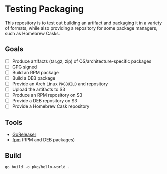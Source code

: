 # Testing Packaging

This repository is to test out building an artifact and
packaging it in a variety of formats, while also providing a
repository for some package managers, such as Homebrew Casks.

## Goals

* [ ] Produce artifacts (tar.gz, zip) of OS/architecture-specific packages
* [ ] GPG signed
* [ ] Build an RPM package
* [ ] Build a DEB package
* [ ] Provide an Arch Linux `PKGBUILD` and repository
* [ ] Upload the artifacts to S3
* [ ] Produce an RPM repository on S3
* [ ] Provide a DEB repository on S3
* [ ] Provide a Homebrew Cask repository

## Tools

* [GoReleaser](https://goreleaser.com/)
* [fpm](https://github.com/jordansissel/fpm) (RPM and DEB packages)

## Build

```shell
go build -o pkg/hello-world .
```
